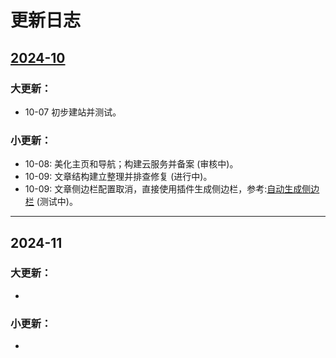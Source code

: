 # 更新日志

## [2024-10](./2024-10[建站])

### 大更新：
- 10-07 初步建站并测试。

### 小更新：
- 10-08: 美化主页和导航；构建云服务并备案 (审核中)。
- 10-09: 文章结构建立整理并排查修复 (进行中)。
- 10-09: 文章侧边栏配置取消，直接使用插件生成侧边栏，参考:[自动生成侧边栏](https://www.yuzaicn.com/vitepress/) (测试中)。


---

## 2024-11

### 大更新：
- 

### 小更新：
- 

